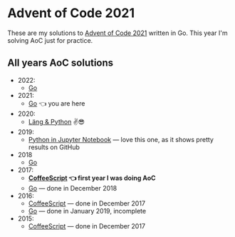 # Advent of Code 2021

These are my solutions to [Advent of Code 2021](https://adventofcode.com/2021) written in Go.
This year I'm solving AoC just for practice.

## All years AoC solutions

* 2022:
  * [Go](https://github.com/metalim/metalim.adventofcode.2022.go)
* 2021:
  * [Go](https://github.com/metalim/metalim.adventofcode.2021.go) 👈 you are here
* 2020:
  * [Läng & Python](https://github.com/metalim/metalim.adventofcode.2020.lang) ✌😎
* 2019:
  * [Python in Jupyter Notebook](https://github.com/metalim/metalim.adventofcode.2019.python) — love this one, as it shows pretty results on GitHub
* 2018
  * [Go](https://github.com/metalim/metalim.adventofcode.2018.go)
* 2017:
  * **[CoffeeScript](https://github.com/metalim/metalim.adventofcode.2017) 👈 first year I was doing AoC**
  * [Go](https://github.com/metalim/metalim.adventofcode.2017.go) — done in December 2018
* 2016:
  * [CoffeeScript](https://github.com/metalim/metalim.adventofcode.2016) — done in December 2017
  * [Go](https://github.com/metalim/metalim.adventofcode.2016.go) — done in January 2019, incomplete
* 2015:
  * [CoffeeScript](https://github.com/metalim/metalim.adventofcode.2015) — done in December 2017
